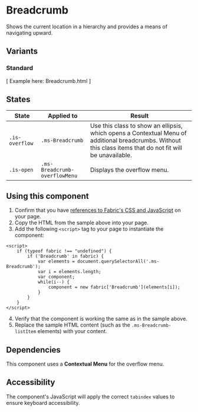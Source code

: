 # Breadcrumb
Shows the current location in a hierarchy and provides a means of navigating upward.

## Variants

### Standard
[ Example here: Breadcrumb.html ]

## States

State | Applied to | Result
 --- | --- | ---
`.is-overflow` | `.ms-Breadcrumb` | Use this class to show an ellipsis, which opens a Contextual Menu of additional breadcrumbs. Without this class items that do not fit will be unavailable.
`.is-open` | `.ms-Breadcrumb-overflowMenu` | Displays the overflow menu.

## Using this component
<!-- @todo Create a page showing how to import fabric.css, fabric.components.css, and jquery.fabric.js onto a page. -->
1. Confirm that you have [references to Fabric's CSS and JavaScript]() on your page.
2. Copy the HTML from the sample above into your page.
3. Add the following `<script>` tag to your page to instantiate the component:
<!-- @todo Can we simplify the code block below? -->
```
<script>
    if (typeof fabric !== "undefined") {
        if ('Breadcrumb' in fabric) {
            var elements = document.querySelectorAll('.ms-Breadcrumb');
            var i = elements.length;
            var component;
            while(i--) {
                component = new fabric['Breadcrumb'](elements[i]);
            }
        }
    }
</script>
```
4. Verify that the component is working the same as in the sample above.
5. Replace the sample HTML content (such as the `.ms-Breadcrumb-listItem` elements) with your content.

## Dependencies
This component uses a **Contextual Menu** for the overflow menu.

## Accessibility
The component's JavaScript will apply the correct `tabindex` values to ensure keyboard accessibility.
